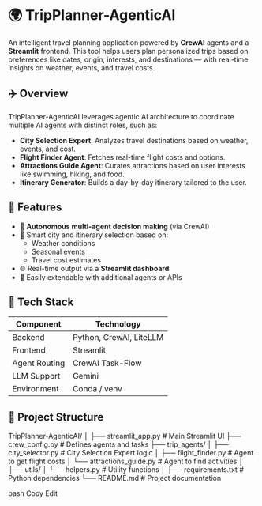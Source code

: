 # 🌍 TripPlanner-AgenticAI

An intelligent travel planning application powered by **CrewAI** agents and a **Streamlit** frontend. This tool helps users plan personalized trips based on preferences like dates, origin, interests, and destinations — with real-time insights on weather, events, and travel costs.

## ✈️ Overview

TripPlanner-AgenticAI leverages agentic AI architecture to coordinate multiple AI agents with distinct roles, such as:

- **City Selection Expert**: Analyzes travel destinations based on weather, events, and cost.
- **Flight Finder Agent**: Fetches real-time flight costs and options.
- **Attractions Guide Agent**: Curates attractions based on user interests like swimming, hiking, and food.
- **Itinerary Generator**: Builds a day-by-day itinerary tailored to the user.

## 🎯 Features

- 🧠 **Autonomous multi-agent decision making** (via CrewAI)
- 📅 Smart city and itinerary selection based on:
  - Weather conditions
  - Seasonal events
  - Travel cost estimates
- 🌐 Real-time output via a **Streamlit dashboard**
- 🔗 Easily extendable with additional agents or APIs

## 🧱 Tech Stack

| Component      | Technology              |
|----------------|-------------------------|
| Backend        | Python, CrewAI, LiteLLM |
| Frontend       | Streamlit               |
| Agent Routing  | CrewAI Task-Flow        |
| LLM Support    | Gemini                  |
| Environment    | Conda / venv            |

## 📂 Project Structure

TripPlanner-AgenticAI/
│
├── streamlit_app.py # Main Streamlit UI
├── crew_config.py # Defines agents and tasks
├── trip_agents/
│ ├── city_selector.py # City Selection Expert logic
│ ├── flight_finder.py # Agent to get flight costs
│ └── attractions_guide.py # Agent to find activities
│
├── utils/
│ └── helpers.py # Utility functions
│
├── requirements.txt # Python dependencies
└── README.md # Project documentation

bash
Copy
Edit
